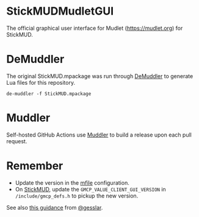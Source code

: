 # StickMUDMudletGUI
The official graphical user interface for Mudlet (https://mudlet.org) for StickMUD.

# DeMuddler
The original StickMUD.mpackage was run through [DeMuddler](https://github.com/Edru2/DeMuddler) to generate Lua files for this repository.
```
de-muddler -f StickMUD.mpackage
```
# Muddler
Self-hosted GitHub Actions use [Muddler](https://github.com/demonnic/muddler) to build a release upon each pull request.

# Remember
* Update the version in the [mfile](https://github.com/StickMUD/StickMUDMudletGUI/blob/master/mfile) configuration.
* On [StickMUD](https://www.stickmud.com), update the `GMCP_VALUE_CLIENT_GUI_VERSION` in `/include/gmcp_defs.h` to pickup the new version.

See also [this guidance](https://mud.gesslar.dev/muddler.html) from [@gesslar](https://github.com/gesslar).
